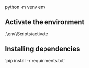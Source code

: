 python -m venv env

## Activate the environment

.\env\Scripts\activate

## Installing dependencies
´pip install -r requiriments.txt´
